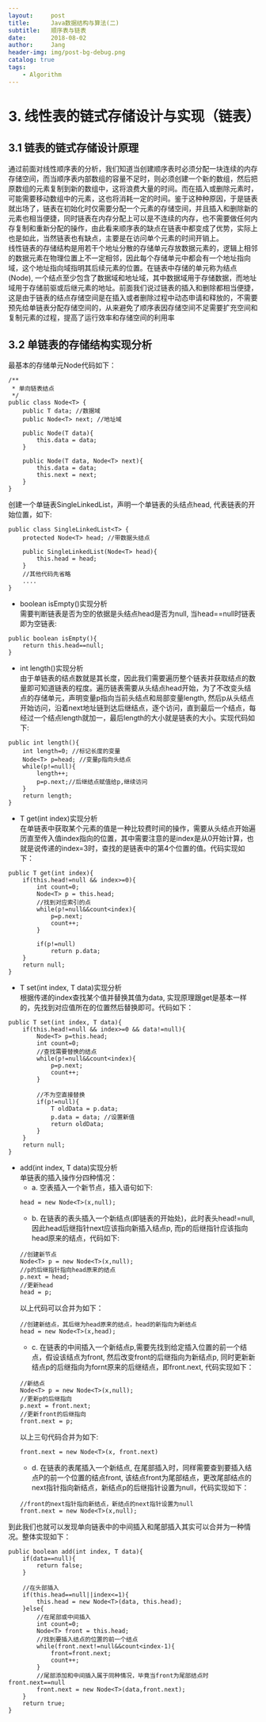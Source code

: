 ```yaml
---
layout:     post
title:      Java数据结构与算法(二)
subtitle:   顺序表与链表
date:       2018-08-02
author:     Jang
header-img: img/post-bg-debug.png
catalog: true
tags:
    - Algorithm
---
```


# 3. 线性表的链式存储设计与实现（链表）
## 3.1 链表的链式存储设计原理
通过前面对线性顺序表的分析，我们知道当创建顺序表时必须分配一块连续的内存存储空间，而当顺序表内部数组的容量不足时，则必须创建一个新的数组，然后把原数组的元素复制到新的数组中，这将浪费大量的时间。而在插入或删除元素时，可能需要移动数组中的元素，这也将消耗一定的时间。鉴于这种种原因，于是链表就出场了，链表在初始化时仅需要分配一个元素的存储空间，并且插入和删除新的元素也相当便捷，同时链表在内存分配上可以是不连续的内存，也不需要做任何内存复制和重新分配的操作，由此看来顺序表的缺点在链表中都变成了优势，实际上也是如此，当然链表也有缺点，主要是在访问单个元素的时间开销上。<br>
线性链表的存储结构是用若干个地址分散的存储单元存放数据元素的，逻辑上相邻的数据元素在物理位置上不一定相邻，因此每个存储单元中都会有一个地址指向域，这个地址指向域指明其后续元素的位置。在链表中存储的单元称为结点(Node), 一个结点至少包含了数据域和地址域，其中数据域用于存储数据，而地址域用于存储前驱或后继元素的地址。前面我们说过链表的插入和删除都相当便捷，这是由于链表的结点存储空间是在插入或者删除过程中动态申请和释放的，不需要预先给单链表分配存储空间的，从来避免了顺序表因存储空间不足需要扩充空间和复制元素的过程，提高了运行效率和存储空间的利用率

## 3.2 单链表的存储结构实现分析
最基本的存储单元Node代码如下：
```
/**
 * 单向链表结点
 */
public class Node<T> {
    public T data; //数据域
    public Node<T> next; //地址域
    
    public Node(T data){
        this.data = data;
    }
    
    public Node(T data, Node<T> next){
        this.data = data;
        this.next = next;
    }
}
```

创建一个单链表SingleLinkedList，声明一个单链表的头结点head, 代表链表的开始位置，如下:
```
public class SingleLinkedList<T> {
    protected Node<T> head; //带数据头结点
    
    public SingleLinkedList(Node<T> head){
        this.head = head;
    }
    //其他代码先省略
    ....
}
```

* boolean isEmpty()实现分析<br>
需要判断链表是否为空的依据是头结点head是否为null, 当head==null时链表即为空链表:
```
public boolean isEmpty(){
    return this.head==null;
}
```

* int length()实现分析<br>
由于单链表的结点数就是其长度，因此我们需要遍历整个链表并获取结点的数量即可知道链表的程度。遍历链表需要从头结点head开始，为了不改变头结点的存储单元，声明变量p指向当前头结点和局部变量length, 然后p从头结点开始访问，沿着next地址链到达后继结点，逐个访问，直到最后一个结点，每经过一个结点length就加一，最后length的大小就是链表的大小。实现代码如下:
```
public int length(){
    int length=0; //标记长度的变量
    Node<T> p=head; //变量p指向头结点
    while(p!=null){
        length++;
        p=p.next;//后继结点赋值给p,继续访问
    }
    return length;
}
```

* T get(int index)实现分析<br>
在单链表中获取某个元素的值是一种比较费时间的操作，需要从头结点开始遍历直至传入值index指向的位置，其中需要注意的是index是从0开始计算，也就是说传递的index=3时，查找的是链表中的第4个位置的值。代码实现如下：
```
public T get(int index){
    if(this.head!=null && index>=0){
        int count=0;
        Node<T> p = this.head;
        //找到对应索引的点
        while(p!=null&&count<index){
            p=p.next;
            count++;
        }
        
        if(p!=null)
            return p.data;
    }
    return null;
}
```

* T set(int index, T data)实现分析<br>
根据传递的index查找某个值并替换其值为data, 实现原理跟get是基本一样的，先找到对应值所在的位置然后替换即可。代码如下：
```
public T set(int index, T data){
    if(this.head!=null && index>=0 && data!=null){
        Node<T> p=this.head;
        int count=0;
        //查找需要替换的结点
        while(p!=null&&count<index){
            p=p.next;
            count++;
        }
        
        //不为空直接替换
        if(p!=null){
            T oldData = p.data;
            p.data = data; //设置新值
            return oldData;
        }
    }
    return null;
}
```

* add(int index, T data)实现分析<br>
单链表的插入操作分四种情况：
    * a. 空表插入一个新节点，插入语句如下:
    ```
    head = new Node<T>(x,null);
    ```
    * b. 在链表的表头插入一个新结点(即链表的开始处)，此时表头head!=null, 因此head后继指针next应该指向新插入结点p, 而p的后继指针应该指向head原来的结点，代码如下:
    ```
    //创建新节点
    Node<T> p = new Node<T>(x,null);
    //p的后继指针指向head原来的结点
    p.next = head;
    //更新head
    head = p;
    ```
    以上代码可以合并为如下：
    ```
    //创建新结点，其后继为head原来的结点，head的新指向为新结点
    head = new Node<T>(x,head);
    ```
    * c. 在链表的中间插入一个新结点p,需要先找到给定插入位置的前一个结点，假设该结点为front, 然后改变front的后继指向为新结点p, 同时更新新结点p的后继指向为fornt原来的后继结点，即front.next, 代码实现如下：
    ```
    //新结点
    Node<T> p = new Node<T>(x,null);
    //更新p的后继指向
    p.next = front.next;
    //更新front的后继指向
    front.next = p;
    ```
    以上三句代码合并为如下:
    ```
    front.next = new Node<T>(x, front.next)
    ```
    * d. 在链表的表尾插入一个新结点, 在尾部插入时，同样需要查到要插入结点P的前一个位置的结点front, 该结点front为尾部结点，更改尾部结点的next指针指向新结点，新结点p的后继指针设置为null，代码实现如下：
    ```
    //front的next指针指向新结点，新结点的next指针设置为null
    front.next = new Node<T>(x,null);
    ```
    
到此我们也就可以发现单向链表中的中间插入和尾部插入其实可以合并为一种情况。整体实现如下：
```
public boolean add(int index, T data){
    if(data==null){
        return false;
    }
    
    //在头部插入
    if(this.head==null||index<=1){
        this.head = new Node<T>(data, this.head);
    }else{
        //在尾部或中间插入
        int count=0;
        Node<T> front = this.head;
        //找到要插入结点的位置的前一个结点
        while(front.next!=null&&count<index-1){
            front=front.next;
            count++;
        }
        //尾部添加和中间插入属于同种情况，毕竟当front为尾部结点时front.next==null
        front.next = new Node<T>(data,front.next);
    }
    return true;
}
```
